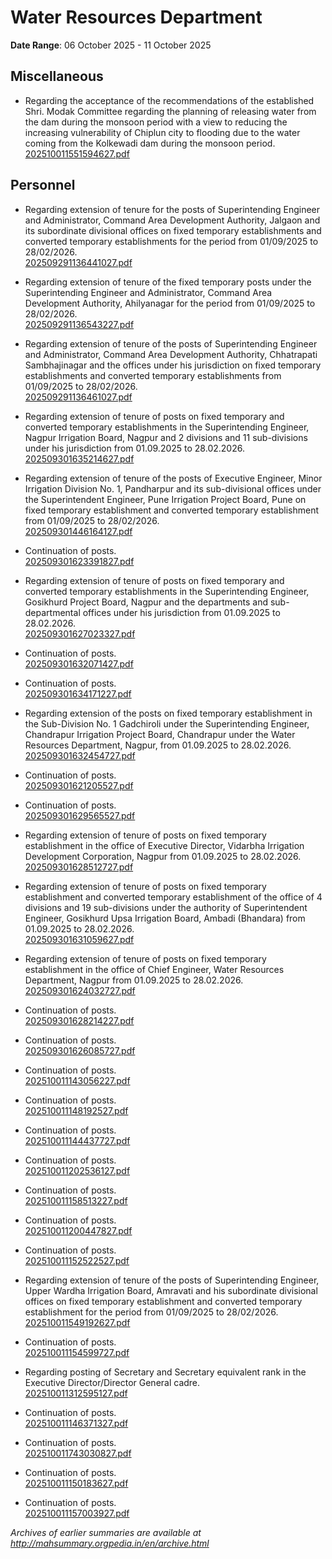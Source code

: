 # Water Resources Department

**Date Range**: 06 October 2025 - 11 October 2025


## Miscellaneous
- Regarding the acceptance of the recommendations of the established Shri. Modak Committee regarding the planning of releasing water from the dam during the monsoon period with a view to reducing the increasing vulnerability of Chiplun city to flooding due to the water coming from the Kolkewadi dam during the monsoon period.\
  [202510011551594627.pdf](https://gr.maharashtra.gov.in/Site/Upload/Government%20Resolutions/English/202510011551594627.pdf)

## Personnel
- Regarding extension of tenure for the posts of Superintending Engineer and Administrator, Command Area Development Authority, Jalgaon and its subordinate divisional offices on fixed temporary establishments and converted temporary establishments for the period from 01/09/2025 to 28/02/2026.\
  [202509291136441027.pdf](https://gr.maharashtra.gov.in/Site/Upload/Government%20Resolutions/English/202509291136441027.pdf)

- Regarding extension of tenure of the fixed temporary posts under the Superintending Engineer and Administrator, Command Area Development Authority, Ahilyanagar for the period from 01/09/2025 to 28/02/2026.\
  [202509291136543227.pdf](https://gr.maharashtra.gov.in/Site/Upload/Government%20Resolutions/English/202509291136543227.pdf)

- Regarding extension of tenure of the posts of Superintending Engineer and Administrator, Command Area Development Authority, Chhatrapati Sambhajinagar and the offices under his jurisdiction on fixed temporary establishments and converted temporary establishments from 01/09/2025 to 28/02/2026.\
  [202509291136461027.pdf](https://gr.maharashtra.gov.in/Site/Upload/Government%20Resolutions/English/202509291136461027.pdf)

- Regarding extension of tenure of posts on fixed temporary and converted temporary establishments in the Superintending Engineer, Nagpur Irrigation Board, Nagpur and 2 divisions and 11 sub-divisions under his jurisdiction from 01.09.2025 to 28.02.2026.\
  [202509301635214627.pdf](https://gr.maharashtra.gov.in/Site/Upload/Government%20Resolutions/English/202509301635214627.pdf)

- Regarding extension of tenure of the posts of Executive Engineer, Minor Irrigation Division No. 1, Pandharpur and its sub-divisional offices under the Superintendent Engineer, Pune Irrigation Project Board, Pune on fixed temporary establishment and converted temporary establishment from 01/09/2025 to 28/02/2026.\
  [202509301446164127.pdf](https://gr.maharashtra.gov.in/Site/Upload/Government%20Resolutions/English/202509301446164127.pdf)

- Continuation of posts.\
  [202509301623391827.pdf](https://gr.maharashtra.gov.in/Site/Upload/Government%20Resolutions/English/202509301623391827.pdf)

- Regarding extension of tenure of posts on fixed temporary and converted temporary establishments in the Superintending Engineer, Gosikhurd Project Board, Nagpur and the departments and sub-departmental offices under his jurisdiction from 01.09.2025 to 28.02.2026.\
  [202509301627023327.pdf](https://gr.maharashtra.gov.in/Site/Upload/Government%20Resolutions/English/202509301627023327....pdf)

- Continuation of posts.\
  [202509301632071427.pdf](https://gr.maharashtra.gov.in/Site/Upload/Government%20Resolutions/English/202509301632071427.pdf)

- Continuation of posts.\
  [202509301634171227.pdf](https://gr.maharashtra.gov.in/Site/Upload/Government%20Resolutions/English/202509301634171227.pdf)

- Regarding extension of the posts on fixed temporary establishment in the Sub-Division No. 1 Gadchiroli under the Superintending Engineer, Chandrapur Irrigation Project Board, Chandrapur under the Water Resources Department, Nagpur, from 01.09.2025 to 28.02.2026.\
  [202509301632454727.pdf](https://gr.maharashtra.gov.in/Site/Upload/Government%20Resolutions/English/202509301632454727.pdf)

- Continuation of posts.\
  [202509301621205527.pdf](https://gr.maharashtra.gov.in/Site/Upload/Government%20Resolutions/English/202509301621205527.pdf)

- Continuation of posts.\
  [202509301629565527.pdf](https://gr.maharashtra.gov.in/Site/Upload/Government%20Resolutions/English/202509301629565527.pdf)

- Regarding extension of tenure of posts on fixed temporary establishment in the office of Executive Director, Vidarbha Irrigation Development Corporation, Nagpur from 01.09.2025 to 28.02.2026.\
  [202509301628512727.pdf](https://gr.maharashtra.gov.in/Site/Upload/Government%20Resolutions/English/202509301628512727.pdf)

- Regarding extension of tenure of posts on fixed temporary establishment and converted temporary establishment of the office of 4 divisions and 19 sub-divisions under the authority of Superintendent Engineer, Gosikhurd Upsa Irrigation Board, Ambadi (Bhandara) from 01.09.2025 to 28.02.2026.\
  [202509301631059627.pdf](https://gr.maharashtra.gov.in/Site/Upload/Government%20Resolutions/English/202509301631059627.pdf)

- Regarding extension of tenure of posts on fixed temporary establishment in the office of Chief Engineer, Water Resources Department, Nagpur from 01.09.2025 to 28.02.2026.\
  [202509301624032727.pdf](https://gr.maharashtra.gov.in/Site/Upload/Government%20Resolutions/English/202509301624032727.pdf)

- Continuation of posts.\
  [202509301628214227.pdf](https://gr.maharashtra.gov.in/Site/Upload/Government%20Resolutions/English/202509301628214227.pdf)

- Continuation of posts.\
  [202509301626085727.pdf](https://gr.maharashtra.gov.in/Site/Upload/Government%20Resolutions/English/202509301626085727.pdf)

- Continuation of posts.\
  [202510011143056227.pdf](https://gr.maharashtra.gov.in/Site/Upload/Government%20Resolutions/English/202510011143056227.pdf)

- Continuation of posts.\
  [202510011148192527.pdf](https://gr.maharashtra.gov.in/Site/Upload/Government%20Resolutions/English/202510011148192527.pdf)

- Continuation of posts.\
  [202510011144437727.pdf](https://gr.maharashtra.gov.in/Site/Upload/Government%20Resolutions/English/202510011144437727.pdf)

- Continuation of posts.\
  [202510011202536127.pdf](https://gr.maharashtra.gov.in/Site/Upload/Government%20Resolutions/English/202510011202536127.pdf)

- Continuation of posts.\
  [202510011158513227.pdf](https://gr.maharashtra.gov.in/Site/Upload/Government%20Resolutions/English/202510011158513227.pdf)

- Continuation of posts.\
  [202510011200447827.pdf](https://gr.maharashtra.gov.in/Site/Upload/Government%20Resolutions/English/202510011200447827.pdf)

- Continuation of posts.\
  [202510011152522527.pdf](https://gr.maharashtra.gov.in/Site/Upload/Government%20Resolutions/English/202510011152522527.pdf)

- Regarding extension of tenure of the posts of Superintending Engineer, Upper Wardha Irrigation Board, Amravati and his subordinate divisional offices on fixed temporary establishment and converted temporary establishment for the period from 01/09/2025 to 28/02/2026.\
  [202510011549192627.pdf](https://gr.maharashtra.gov.in/Site/Upload/Government%20Resolutions/English/202510011549192627.pdf)

- Continuation of posts.\
  [202510011154599727.pdf](https://gr.maharashtra.gov.in/Site/Upload/Government%20Resolutions/English/202510011154599727.pdf)

- Regarding posting of Secretary and Secretary equivalent rank in the Executive Director/Director General cadre.\
  [202510011312595127.pdf](https://gr.maharashtra.gov.in/Site/Upload/Government%20Resolutions/English/202510011312595127.pdf)

- Continuation of posts.\
  [202510011146371327.pdf](https://gr.maharashtra.gov.in/Site/Upload/Government%20Resolutions/English/202510011146371327.pdf)

- Continuation of posts.\
  [202510011743030827.pdf](https://gr.maharashtra.gov.in/Site/Upload/Government%20Resolutions/English/202510011743030827.pdf)

- Continuation of posts.\
  [202510011150183627.pdf](https://gr.maharashtra.gov.in/Site/Upload/Government%20Resolutions/English/202510011150183627.pdf)

- Continuation of posts.\
  [202510011157003927.pdf](https://gr.maharashtra.gov.in/Site/Upload/Government%20Resolutions/English/202510011157003927.pdf)


*Archives of earlier summaries are available at http://mahsummary.orgpedia.in/en/archive.html*